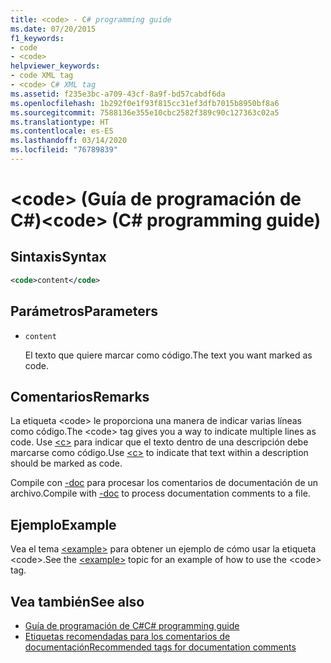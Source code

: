 ```yaml
---
title: <code> - C# programming guide
ms.date: 07/20/2015
f1_keywords:
- code
- <code>
helpviewer_keywords:
- code XML tag
- <code> C# XML tag
ms.assetid: f235e3bc-a709-43cf-8a9f-bd57cabdf6da
ms.openlocfilehash: 1b292f0e1f93f815cc31ef3dfb7015b8950bf8a6
ms.sourcegitcommit: 7588136e355e10cbc2582f389c90c127363c02a5
ms.translationtype: HT
ms.contentlocale: es-ES
ms.lasthandoff: 03/14/2020
ms.locfileid: "76789839"
---
```

# <a name="code-c-programming-guide"></a><span data-ttu-id="35d8b-101">\<code> (Guía de programación de C#)</span><span class="sxs-lookup"><span data-stu-id="35d8b-101">\<code> (C# programming guide)</span></span>

## <a name="syntax"></a><span data-ttu-id="35d8b-102">Sintaxis</span><span class="sxs-lookup"><span data-stu-id="35d8b-102">Syntax</span></span>

```xml
<code>content</code>
```

## <a name="parameters"></a><span data-ttu-id="35d8b-103">Parámetros</span><span class="sxs-lookup"><span data-stu-id="35d8b-103">Parameters</span></span>

- `content`

  <span data-ttu-id="35d8b-104">El texto que quiere marcar como código.</span><span class="sxs-lookup"><span data-stu-id="35d8b-104">The text you want marked as code.</span></span>

## <a name="remarks"></a><span data-ttu-id="35d8b-105">Comentarios</span><span class="sxs-lookup"><span data-stu-id="35d8b-105">Remarks</span></span>

<span data-ttu-id="35d8b-106">La etiqueta \<code> le proporciona una manera de indicar varias líneas como código.</span><span class="sxs-lookup"><span data-stu-id="35d8b-106">The \<code> tag gives you a way to indicate multiple lines as code.</span></span> <span data-ttu-id="35d8b-107">Use [\<c>](./code-inline.md) para indicar que el texto dentro de una descripción debe marcarse como código.</span><span class="sxs-lookup"><span data-stu-id="35d8b-107">Use [\<c>](./code-inline.md) to indicate that text within a description should be marked as code.</span></span>

<span data-ttu-id="35d8b-108">Compile con [-doc](../../language-reference/compiler-options/doc-compiler-option.md) para procesar los comentarios de documentación de un archivo.</span><span class="sxs-lookup"><span data-stu-id="35d8b-108">Compile with [-doc](../../language-reference/compiler-options/doc-compiler-option.md) to process documentation comments to a file.</span></span>

## <a name="example"></a><span data-ttu-id="35d8b-109">Ejemplo</span><span class="sxs-lookup"><span data-stu-id="35d8b-109">Example</span></span>

<span data-ttu-id="35d8b-110">Vea el tema [\<example>](./example.md) para obtener un ejemplo de cómo usar la etiqueta \<code>.</span><span class="sxs-lookup"><span data-stu-id="35d8b-110">See the [\<example>](./example.md) topic for an example of how to use the \<code> tag.</span></span>

## <a name="see-also"></a><span data-ttu-id="35d8b-111">Vea también</span><span class="sxs-lookup"><span data-stu-id="35d8b-111">See also</span></span>

- [<span data-ttu-id="35d8b-112">Guía de programación de C#</span><span class="sxs-lookup"><span data-stu-id="35d8b-112">C# programming guide</span></span>](../index.md)
- [<span data-ttu-id="35d8b-113">Etiquetas recomendadas para los comentarios de documentación</span><span class="sxs-lookup"><span data-stu-id="35d8b-113">Recommended tags for documentation comments</span></span>](./recommended-tags-for-documentation-comments.md)

